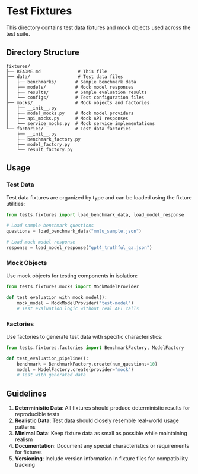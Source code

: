 # Test Fixtures

This directory contains test data fixtures and mock objects used across the test suite.

## Directory Structure

```
fixtures/
├── README.md              # This file
├── data/                  # Test data files
│   ├── benchmarks/       # Sample benchmark data
│   ├── models/           # Mock model responses
│   ├── results/          # Sample evaluation results
│   └── configs/          # Test configuration files
├── mocks/                # Mock objects and factories
│   ├── __init__.py
│   ├── model_mocks.py    # Mock model providers
│   ├── api_mocks.py      # Mock API responses
│   └── service_mocks.py  # Mock service implementations
└── factories/            # Test data factories
    ├── __init__.py
    ├── benchmark_factory.py
    ├── model_factory.py
    └── result_factory.py
```

## Usage

### Test Data
Test data fixtures are organized by type and can be loaded using the fixture utilities:

```python
from tests.fixtures import load_benchmark_data, load_model_response

# Load sample benchmark questions
questions = load_benchmark_data("mmlu_sample.json")

# Load mock model response
response = load_model_response("gpt4_truthful_qa.json")
```

### Mock Objects
Use mock objects for testing components in isolation:

```python
from tests.fixtures.mocks import MockModelProvider

def test_evaluation_with_mock_model():
    mock_model = MockModelProvider("test-model")
    # Test evaluation logic without real API calls
```

### Factories
Use factories to generate test data with specific characteristics:

```python
from tests.fixtures.factories import BenchmarkFactory, ModelFactory

def test_evaluation_pipeline():
    benchmark = BenchmarkFactory.create(num_questions=10)
    model = ModelFactory.create(provider="mock")
    # Test with generated data
```

## Guidelines

1. **Deterministic Data**: All fixtures should produce deterministic results for reproducible tests
2. **Realistic Data**: Test data should closely resemble real-world usage patterns
3. **Minimal Data**: Keep fixture data as small as possible while maintaining realism
4. **Documentation**: Document any special characteristics or requirements for fixtures
5. **Versioning**: Include version information in fixture files for compatibility tracking